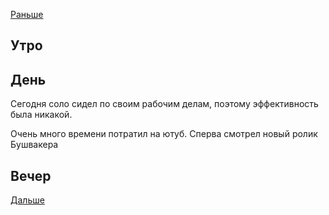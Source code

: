 [Раньше](2020.11.10.md)  
## Утро
## День
Сегодня соло сидел по своим рабочим делам, поэтому эффективность была никакой.

Очень много времени потратил на ютуб. Сперва смотрел новый ролик Бушвакера
## Вечер
[Дальше](2020.11.13.md)
